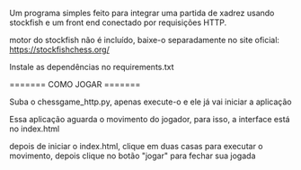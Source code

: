 Um programa simples feito para integrar uma partida de xadrez usando stockfish e um front end conectado por requisições HTTP.

motor do stockfish não é incluído, baixe-o separadamente no site oficial: https://stockfishchess.org/

Instale as dependências no requirements.txt

======= COMO JOGAR =======

Suba o chessgame_http.py, apenas execute-o e ele já vai iniciar a aplicação

Essa aplicação aguarda o movimento do jogador, para isso, a interface está no index.html

depois de iniciar o index.html, clique em duas casas para executar o movimento, depois clique no botão "jogar" para fechar sua jogada
